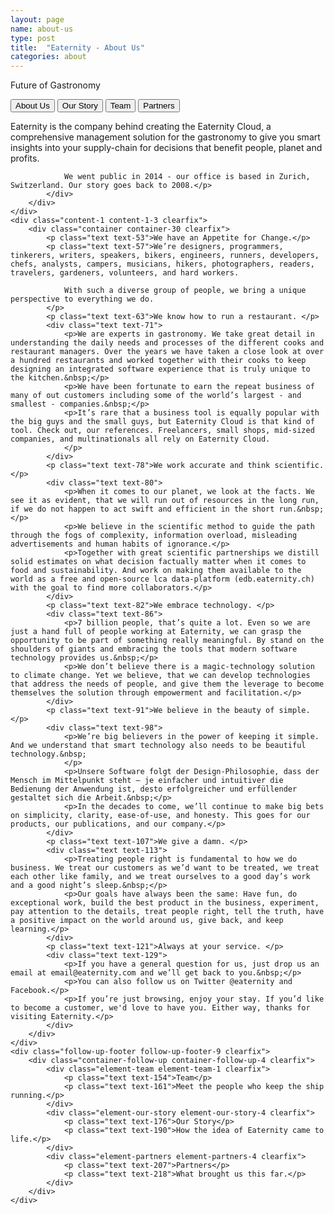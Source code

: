 ```yaml
---
layout: page
name: about-us
type: post
title:  "Eaternity - About Us"
categories: about
---
```


<div class="hero hero-4 clearfix">
	<div class="container container-15 clearfix">
		<div class="container container-19 clearfix">
			<p onClick="window.location='about.html';" class="text text-19">Future of Gastronomy</p>
			<button class="_button _button-94">About Us</button>
			<button class="_button _button-102">Our Story</button>
			<button class="_button _button-109">Team</button>
			<button class="_button _button-115">Partners</button>
			<p class="text text-38">Eaternity is the company behind creating the Eaternity Cloud, a comprehensive management solution for the gastronomy to give you smart insights into your supply-chain for decisions that benefit people, planet and profits.

				We went public in 2014 - our office is based in Zurich, Switzerland. Our story goes back to 2008.</p>
			</div>
		</div>
	</div>
	<div class="content-1 content-1-3 clearfix">
		<div class="container container-30 clearfix">
			<p class="text text-53">We have an Appetite for Change.</p>
			<p class="text text-57">We’re designers, programmers, tinkerers, writers, speakers, bikers, engineers, runners, developers, chefs, analysts, campers, musicians, hikers, photographers, readers, travelers, gardeners, volunteers, and hard workers.

				With such a diverse group of people, we bring a unique perspective to everything we do.
			</p>
			<p class="text text-63">We know how to run a restaurant. </p>
			<div class="text text-71">
				<p>We are experts in gastronomy. We take great detail in understanding the daily needs and processes of the different cooks and restaurant managers. Over the years we have taken a close look at over a hundred restaurants and worked together with their cooks to keep designing an integrated software experience that is truly unique to the kitchen.&nbsp;</p>
				<p>We have been fortunate to earn the repeat business of many of out customers including some of the world’s largest - and smallest - companies.&nbsp;</p>
				<p>It’s rare that a business tool is equally popular with the big guys and the small guys, but Eaternity Cloud is that kind of tool. Check out, our references. Freelancers, small shops, mid-sized companies, and multinationals all rely on Eaternity Cloud.
				</p>
			</div>
			<p class="text text-78">We work accurate and think scientific. </p>
			<div class="text text-80">
				<p>When it comes to our planet, we look at the facts. We see it as evident, that we will run out of resources in the long run, if we do not happen to act swift and efficient in the short run.&nbsp;</p>
				<p>We believe in the scientific method to guide the path through the fogs of complexity, information overload, misleading advertisements and human habits of ignorance.</p>
				<p>Together with great scientific partnerships we distill solid estimates on what decision factually matter when it comes to food and sustainability. And work on making them available to the world as a free and open-source lca data-platform (edb.eaternity.ch) with the goal to find more collaborators.</p>
			</div>
			<p class="text text-82">We embrace technology. </p>
			<div class="text text-86">
				<p>7 billion people, that’s quite a lot. Even so we are just a hand full of people working at Eaternity, we can grasp the opportunity to be part of something really meaningful. By stand on the shoulders of giants and embracing the tools that modern software technology provides us.&nbsp;</p>
				<p>We don’t believe there is a magic-technology solution to climate change. Yet we believe, that we can develop technologies that address the needs of people, and give them the leverage to become themselves the solution through empowerment and facilitation.</p>
			</div>
			<p class="text text-91">We believe in the beauty of simple. </p>
			<div class="text text-98">
				<p>We’re big believers in the power of keeping it simple. And we understand that smart technology also needs to be beautiful technology.&nbsp;
				</p>
				<p>Unsere Software folgt der Design-Philosophie, dass der Mensch im Mittelpunkt steht – je einfacher und intuitiver die Bedienung der Anwendung ist, desto erfolgreicher und erfüllender gestaltet sich die Arbeit.&nbsp;</p>
				<p>In the decades to come, we’ll continue to make big bets on simplicity, clarity, ease-of-use, and honesty. This goes for our products, our publications, and our company.</p>
			</div>
			<p class="text text-107">We give a damn. </p>
			<div class="text text-113">
				<p>Treating people right is fundamental to how we do business. We treat our customers as we’d want to be treated, we treat each other like family, and we treat ourselves to a good day’s work and a good night’s sleep.&nbsp;</p>
				<p>Our goals have always been the same: Have fun, do exceptional work, build the best product in the business, experiment, pay attention to the details, treat people right, tell the truth, have a positive impact on the world around us, give back, and keep learning.</p>
			</div>
			<p class="text text-121">Always at your service. </p>
			<div class="text text-129">
				<p>If you have a general question for us, just drop us an email at email@eaternity.com and we’ll get back to you.&nbsp;</p>
				<p>You can also follow us on Twitter @eaternity and Facebook.</p>
				<p>If you’re just browsing, enjoy your stay. If you’d like to become a customer, we'd love to have you. Either way, thanks for visiting Eaternity.</p>
			</div>
		</div>
	</div>
	<div class="follow-up-footer follow-up-footer-9 clearfix">
		<div class="container-follow-up container-follow-up-4 clearfix">
			<div class="element-team element-team-1 clearfix">
				<p class="text text-154">Team</p>
				<p class="text text-161">Meet the people who keep the ship running.</p>
			</div>
			<div class="element-our-story element-our-story-4 clearfix">
				<p class="text text-176">Our Story</p>
				<p class="text text-190">How the idea of Eaternity came to life.</p>
			</div>
			<div class="element-partners element-partners-4 clearfix">
				<p class="text text-207">Partners</p>
				<p class="text text-218">What brought us this far.</p>
			</div>
		</div>
	</div>
</div>